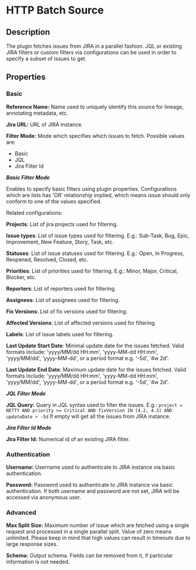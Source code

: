 # HTTP Batch Source

Description
-----------
The plugin fetches issues from JIRA in a parallel fashion.
JQL or existing JIRA filters or custom filters via configurations can be used 
in order to specify a subset of issues to get.


Properties
----------

### Basic

**Reference Name:** Name used to uniquely identify this source for lineage, annotating metadata, etc.

**Jira URL:** URL of JIRA instance.

**Filter Mode:** Mode which specifies which issues to fetch.
Possible values are:
- Basic
- JQL
- Jira Filter Id

***Basic Filter Mode***

Enables to specify basic filters using plugin properties.
Configurations which are lists has 'OR' relationship implied, which means issue
should only conform to one of the values specified.

Related configurations:

**Projects**: List of jira projects used for filtering.

**Issue types**: List of issue types used for filtering. 
E.g.: Sub-Task, Bug, Epic, Improvement, New Feature, Story, Task, etc.

**Statuses**: List of issue statuses used for filtering. 
E.g.: Open, In Progress, Reopened, Resolved, Closed, etc.

**Priorities**: List of priorities used for filtering.
E.g.: Minor, Major, Critical, Blocker, etc.

**Reporters**: List of reporters used for filtering.

**Assignees**: List of assignees used for filtering.

**Fix Versions**: List of fix versions used for filtering.

**Affected Versions**: List of affected versions used for filtering.

**Labels**: List of issue labels used for filtering.

**Last Update Start Date**: Minimal update date for the issues fetched.
Valid formats include: 'yyyy/MM/dd HH:mm', 'yyyy-MM-dd HH:mm', 'yyyy/MM/dd', 
'yyyy-MM-dd', or a period format e.g. '-5d', '4w 2d'.

**Last Update End Date**: Maximum update date for the issues fetched.
Valid formats include: 'yyyy/MM/dd HH:mm', 'yyyy-MM-dd HH:mm', 'yyyy/MM/dd', 
'yyyy-MM-dd', or a period format e.g. '-5d', '4w 2d'.


***JQL Filter Mode***

**JQL Query:** Query in JQL syntax used to filter the issues.
E.g.: `project = NETTY AND priority >= Critical AND fixVersion IN (4.2, 4.3) AND updateDate > -5d`
If empty will get all the issues from JIRA instance.


***Jira Filter Id Mode***

**Jira Filter Id:** Numerical id of an existing JIRA filter.

### Authentication

**Username:** Username used to authenticate to JIRA instance via basic authentication.

**Password:** Password used to authenticate to JIRA instance via basic authentication.
If both username and password are not set, JIRA will be accessed via anonymous user.

### Advanced

**Max Split Size:** Maximum number of issue which are fetched using a single request and 
processed in a single parallel split. Value of zero means unlimited. 
Please keep in mind that high values can result in timeouts due to large response sizes.

**Schema:** Output schema. Fields can be removed from it, if particular information is not needed.